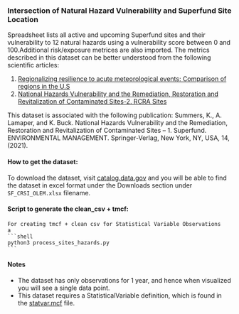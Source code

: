 ### Intersection of Natural Hazard Vulnerability and Superfund Site Location
Spreadsheet lists all active and upcoming Superfund sites and their vulnerability to 12 natural hazards using a vulnerability score between 0 and 100.Additional risk/exposure metrices are also imported. The metrics described in this dataset can be better understood from the following scientific articles:

1. [Regionalizing resilience to acute meteorological events: Comparison of regions in the U.S](https://pubmed.ncbi.nlm.nih.gov/33447596/)
2. [National Hazards Vulnerability and the Remediation, Restoration and Revitalization of Contaminated Sites-2. RCRA Sites](https://pubmed.ncbi.nlm.nih.gov/34123411/)

This dataset is associated with the following publication: Summers, K., A. Lamaper, and K. Buck. National Hazards Vulnerability and the Remediation, Restoration and Revitalization of Contaminated Sites – 1. Superfund. ENVIRONMENTAL MANAGEMENT. Springer-Verlag, New York, NY, USA, 14, (2021).


#### How to get the dataset:
To download the dataset, visit [catalog.data.gov](https://catalog.data.gov/dataset/intersection-of-natural-hazard-vulnerability-and-superfund-site-location) and you will be able to find the dataset in excel format under the Downloads section under `SF_CRSI_OLEM.xlsx` filename.

#### Script to generate the clean_csv + tmcf:
    For creating tmcf + clean csv for Statistical Variable Observations
    a
    ```shell
    python3 process_sites_hazards.py
    ```
#### Notes
- The dataset has only observations for 1 year, and hence when visualized you will see a single data point.
- This dataset requires a StatisticalVariable definition, which is found in the [statvar.mcf](statvar.mcf) file.
